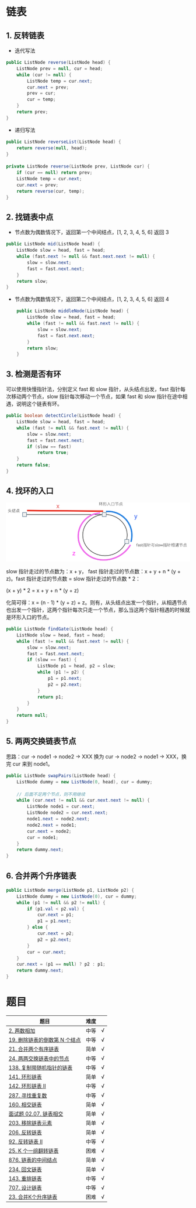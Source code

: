 # 链表

## 1. 反转链表

- 迭代写法

``` java
public ListNode reverse(ListNode head) {
    ListNode prev = null, cur = head;
    while (cur != null) {
        ListNode temp = cur.next;
        cur.next = prev;
        prev = cur;
        cur = temp;
    }
    return prev;
}
```

- 递归写法

``` java
public ListNode reverseList(ListNode head) {
    return reverse(null, head);
}

private ListNode reverse(ListNode prev, ListNode cur) {
    if (cur == null) return prev;
    ListNode temp = cur.next;
    cur.next = prev;
    return reverse(cur, temp);
}
```

## 2. 找链表中点

- 节点数为偶数情况下，返回第一个中间结点，[1, 2, 3, 4, 5, 6] 返回 3

``` java
public ListNode mid(ListNode head) {
    ListNode slow = head, fast = head;
    while (fast.next != null && fast.next.next != null) {
        slow = slow.next;
        fast = fast.next.next;
    }
    return slow;
}
```

- 节点数为偶数情况下，返回第二个中间结点，[1, 2, 3, 4, 5, 6] 返回 4

``` java
    public ListNode middleNode(ListNode head) {
        ListNode slow = head, fast = head;
        while (fast != null && fast.next != null) {
            slow = slow.next;
            fast = fast.next.next;
        }
        return slow;
    }
```

## 3. 检测是否有环

可以使用快慢指针法，分别定义 fast 和 slow 指针，从头结点出发，fast 指针每次移动两个节点，slow 指针每次移动一个节点，如果 fast 和 slow 指针在途中相遇，说明这个链表有环。

``` java
public boolean detectCircle(ListNode head) {
    ListNode slow = head, fast = head;
    while (fast != null && fast.next != null) {
        slow = slow.next;
        fast = fast.next.next;
        if (slow == fast)
            return true;
    }
    return false;
}
```

## 4. 找环的入口

![img](../../resources/linkedlist-find-circle-gate.png)

slow 指针走过的节点数为：x + y， fast 指针走过的节点数：x + y + n * (y + z)。fast 指针走过的节点数 = slow 指针走过的节点数 * 2：

(x + y) * 2 = x + y + n * (y + z)

化简可得：x = (n - 1) * (y + z) + z。则有，从头结点出发一个指针，从相遇节点也出发一个指针，这两个指针每次只走一个节点，那么当这两个指针相遇的时候就是环形入口的节点。

``` java
public ListNode findGate(ListNode head) {
    ListNode slow = head, fast = head;
    while (fast != null && fast.next != null) {
        slow = slow.next;
        fast = fast.next.next;
        if (slow == fast) {
            ListNode p1 = head, p2 = slow;
            while (p1 != p2) {
                p1 = p1.next;
                p2 = p2.next;
            }
            return p1;
        }
    }
    return null;
}
```

## 5. 两两交换链表节点

思路：cur -> node1 -> node2 -> XXX 换为 cur -> node2 -> node1 -> XXX，换完 cur 来到 node1。

``` java
public ListNode swapPairs(ListNode head) {
    ListNode dummy = new ListNode(0, head), cur = dummy;
    
    // 后面不足两个节点，则不用继续
    while (cur.next != null && cur.next.next != null) {
        ListNode node1 = cur.next;
        ListNode node2 = cur.next.next;
        node1.next = node2.next;
        node2.next = node1;
        cur.next = node2;
        cur = node1;
    }
    return dummy.next;
}
```

## 6. 合并两个升序链表

``` java
public ListNode merge(ListNode p1, ListNode p2) {
    ListNode dummy = new ListNode(0), cur = dummy;
    while (p1 != null && p2 != null) {
        if (p1.val < p2.val) {
            cur.next = p1;
            p1 = p1.next;
        } else {
            cur.next = p2;
            p2 = p2.next;
        }
        cur = cur.next;
    }
    cur.next = (p1 == null) ? p2 : p1;
    return dummy.next;
}
```

# 题目

|题目|难度||
|---|---|---|
|[2. 两数相加](https://leetcode-cn.com/problems/add-two-numbers/)|中等|√|
|[19. 删除链表的倒数第 N 个结点](https://leetcode-cn.com/problems/remove-nth-node-from-end-of-list/)|中等|√|
|[21. 合并两个有序链表](https://leetcode-cn.com/problems/merge-two-sorted-lists/)|简单|√|
|[24. 两两交换链表中的节点](https://leetcode-cn.com/problems/swap-nodes-in-pairs/)|中等|√|
|[138. 复制带随机指针的链表](https://leetcode-cn.com/problems/copy-list-with-random-pointer/)|中等|√|
|[141. 环形链表](https://leetcode-cn.com/problems/linked-list-cycle/)|简单|√|
|[142. 环形链表 II](https://leetcode-cn.com/problems/linked-list-cycle-ii/)|中等|√|
|[287. 寻找重复数](https://leetcode-cn.com/problems/find-the-duplicate-number/)|中等|√|
|[160. 相交链表](https://leetcode-cn.com/problems/intersection-of-two-linked-lists/)|简单|√|
|[面试题 02.07. 链表相交](https://leetcode-cn.com/problems/intersection-of-two-linked-lists-lcci/)|简单|√|
|[203. 移除链表元素](https://leetcode-cn.com/problems/remove-linked-list-elements/)|简单|√|
|[206. 反转链表](https://leetcode-cn.com/problems/reverse-linked-list/)|简单|√|
|[92. 反转链表 II](https://leetcode-cn.com/problems/reverse-linked-list-ii/)|中等|√|
|[25. K 个一组翻转链表](https://leetcode-cn.com/problems/reverse-nodes-in-k-group/)|困难|√|
|[876. 链表的中间结点](https://leetcode-cn.com/problems/middle-of-the-linked-list/)|简单|√|
|[234. 回文链表](https://leetcode-cn.com/problems/palindrome-linked-list/)|简单|√|
|[143. 重排链表](https://leetcode-cn.com/problems/reorder-list/)|中等|√|
|[707. 设计链表](https://leetcode-cn.com/problems/design-linked-list/)|中等|√|
|[23. 合并K个升序链表](https://leetcode-cn.com/problems/merge-k-sorted-lists/)|困难|√|
